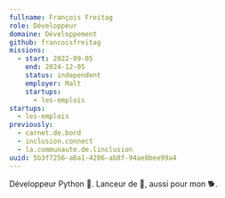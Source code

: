 ```yaml
---
fullname: François Freitag
role: Développeur
domaine: Développement
github: francoisfreitag
missions:
  - start: 2022-09-05
    end: 2024-12-05
    status: independent
    employer: Malt
    startups:
      - les-emplois
startups:
  - les-emplois
previously:
  - carnet.de.bord
  - inclusion.connect
  - la.communaute.de.linclusion
uuid: 5b3f7256-a6a1-4206-ab8f-94ae8bee99a4
---
```

Développeur Python 🐍. Lanceur de 🥏, aussi pour mon 🐕.
